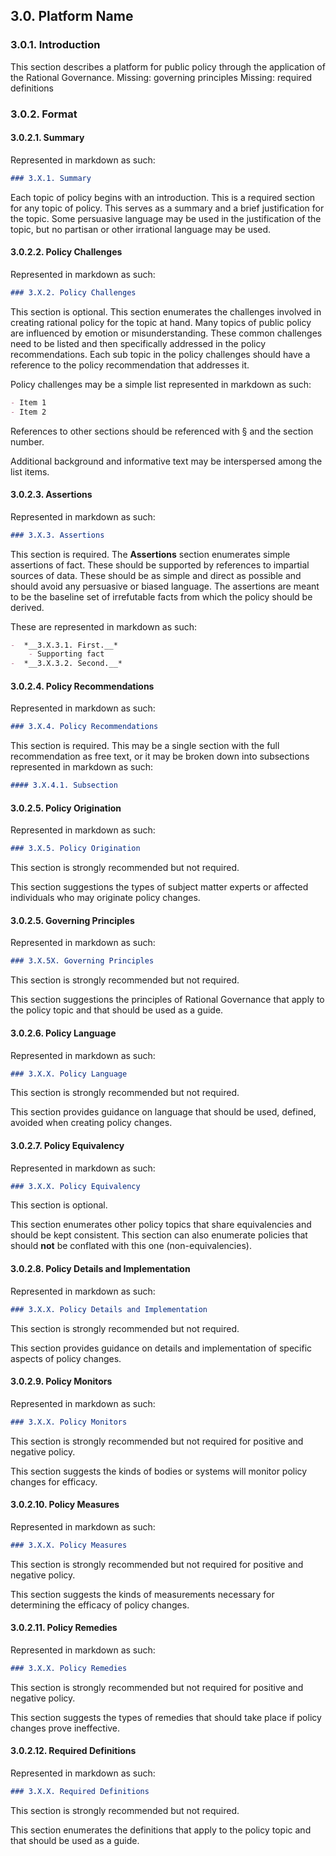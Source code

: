 ## 3.0. Platform Name

### 3.0.1. Introduction
This section describes a platform for public policy through the application of the Rational Governance. 
Missing: governing principles
Missing: required definitions

### 3.0.2. Format

#### 3.0.2.1. Summary

Represented in markdown as such: 

```markdown
### 3.X.1. Summary
```

Each topic of policy begins with an introduction.  This is a required section for any topic of policy.  This serves as a summary and a brief justification for the topic.  Some persuasive language may be used in the justification of the topic, but no partisan or other irrational language may be used.

#### 3.0.2.2. Policy Challenges

Represented in markdown as such: 

```markdown
### 3.X.2. Policy Challenges
```

This section is optional.  This section enumerates the challenges involved in creating rational policy for the topic at hand.  Many topics of public policy are influenced by emotion or misunderstanding.  These common challenges need to be listed and then specifically addressed in the policy recommendations.  Each sub topic in the policy challenges should have a reference to the policy recommendation that addresses it.

Policy challenges may be a simple list represented in markdown as such:

```markdown
- Item 1
- Item 2
```

References to other sections should be referenced with § and the section number.

Additional background and informative text may be interspersed among the list items.

#### 3.0.2.3. Assertions

Represented in markdown as such: 

```markdown
### 3.X.3. Assertions
```

This section is required.  The **Assertions** section enumerates simple assertions of fact.  These should be supported by references to impartial sources of data.  These should be as simple and direct as possible and should avoid any persuasive or biased language.  The assertions are meant to be the baseline set of irrefutable facts from which the policy should be derived.

These are represented in markdown as such:

```markdown
-  *__3.X.3.1. First.__*
    - Supporting fact
-  *__3.X.3.2. Second.__*
```


#### 3.0.2.4. Policy Recommendations

Represented in markdown as such: 

```markdown
### 3.X.4. Policy Recommendations
```

This section is required.  This may be a single section with the full recommendation as free text, or it may be broken down into subsections represented in markdown as such:

```markdown
#### 3.X.4.1. Subsection
```


#### 3.0.2.5. Policy Origination

Represented in markdown as such: 

```markdown
### 3.X.5. Policy Origination
```

This section is strongly recommended but not required.

This section suggestions the types of subject matter experts or affected individuals who may originate policy changes. 


#### 3.0.2.5. Governing Principles

Represented in markdown as such: 

```markdown
### 3.X.5X. Governing Principles
```

This section is strongly recommended but not required.

This section suggestions the principles of Rational Governance that apply to the policy topic and that should be used as a guide.



#### 3.0.2.6. Policy Language

Represented in markdown as such: 

```markdown
### 3.X.X. Policy Language
```

This section is strongly recommended but not required.

This section provides guidance on language that should be used, defined, avoided when creating policy changes.

#### 3.0.2.7. Policy Equivalency

Represented in markdown as such: 

```markdown
### 3.X.X. Policy Equivalency
```

This section is optional.

This section enumerates other policy topics that share equivalencies and should be kept consistent.
This section can also enumerate policies that should **not** be conflated with this one (non-equivalencies).

#### 3.0.2.8. Policy Details and Implementation

Represented in markdown as such: 

```markdown
### 3.X.X. Policy Details and Implementation
```

This section is strongly recommended but not required.

This section provides guidance on details and implementation of specific aspects of policy changes.

#### 3.0.2.9. Policy Monitors

Represented in markdown as such: 

```markdown
### 3.X.X. Policy Monitors
```

This section is strongly recommended but not required for positive and negative policy.

This section suggests the kinds of bodies or systems will monitor policy changes for efficacy.

#### 3.0.2.10. Policy Measures

Represented in markdown as such: 

```markdown
### 3.X.X. Policy Measures
```

This section is strongly recommended but not required for positive and negative policy.

This section suggests the kinds of measurements necessary for determining the efficacy of policy changes.

#### 3.0.2.11. Policy Remedies

Represented in markdown as such: 

```markdown
### 3.X.X. Policy Remedies
```

This section is strongly recommended but not required for positive and negative policy.

This section suggests the types of remedies that should take place if policy changes prove ineffective.

#### 3.0.2.12. Required Definitions

Represented in markdown as such: 

```markdown
### 3.X.X. Required Definitions
```

This section is strongly recommended but not required.

This section enumerates the definitions that apply to the policy topic and that should be used as a guide. 

